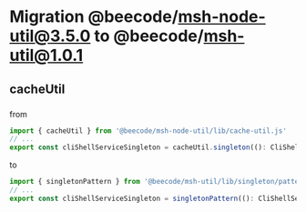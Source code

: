 # Migration @beecode/msh-node-util@3.5.0 to @beecode/msh-util@1.0.1

## cacheUtil

### 

from

```ts
import { cacheUtil } from '@beecode/msh-node-util/lib/cache-util.js'
// ...
export const cliShellServiceSingleton = cacheUtil.singleton((): CliShellService => new CliShellService())
```

to

```ts
import { singletonPattern } from '@beecode/msh-util/lib/singleton/pattern.js'
// ...
export const cliShellServiceSingleton = singletonPattern((): CliShellService => new CliShellService())
```
